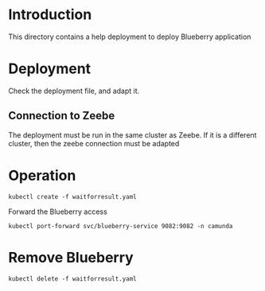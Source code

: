 # Introduction
This directory contains a help deployment to deploy Blueberry application


# Deployment
Check the deployment file, and adapt it.


## Connection to Zeebe
The deployment must be run in the same cluster as Zeebe. If it is a different cluster, then the zeebe connection must be adapted

# Operation

```shell
kubectl create -f waitforresult.yaml
```

Forward the Blueberry access 

```shell
kubectl port-forward svc/blueberry-service 9082:9082 -n camunda
```

# Remove Blueberry

```shell
kubectl delete -f waitforresult.yaml
```

